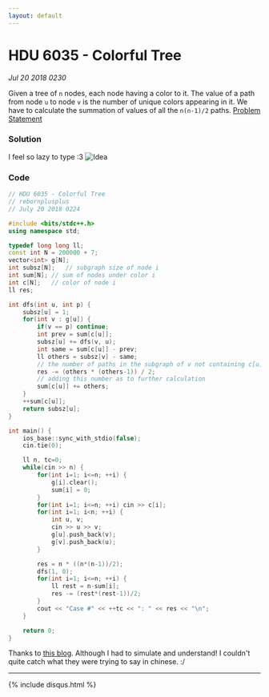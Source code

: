 ```yaml
---
layout: default
---
```


# HDU 6035 - Colorful Tree
_Jul 20 2018 0230_

Given a tree of `n` nodes, each node having a color to it. The value of a path from node `u` to node `v` is the number of unique colors appearing in it. We have to calculate the summation of values of all the `n(n-1)/2` paths. [Problem Statement](http://acm.hdu.edu.cn/showproblem.php?pid=6035)

### Solution
I feel so lazy to type :3
![Idea](/hdu-6035-01.jpg)

### Code
```cpp
// HDU 6035 - Colorful Tree
// rebornplusplus
// July 20 2018 0224

#include <bits/stdc++.h>
using namespace std;

typedef long long ll;
const int N = 200000 + 7;
vector<int> g[N];
int subsz[N];	// subgraph size of node i
int sum[N];	// sum of nodes under color i
int c[N];	// color of node i
ll res;

int dfs(int u, int p) {
	subsz[u] = 1;
	for(int v : g[u]) {
		if(v == p) continue;
		int prev = sum[c[u]];
		subsz[u] += dfs(v, u);
		int same = sum[c[u]] - prev;
		ll others = subsz[v] - same;
		// the number of paths in the subgraph of v not containing c[u]
		res -= (others * (others-1)) / 2;
		// adding this number as to further calculation
		sum[c[u]] += others;
	}
	++sum[c[u]];
	return subsz[u];
}

int main() {
	ios_base::sync_with_stdio(false);
	cin.tie(0);

	ll n, tc=0;
	while(cin >> n) {
		for(int i=1; i<=n; ++i) {
			g[i].clear();
			sum[i] = 0;
		}
		for(int i=1; i<=n; ++i) cin >> c[i];
		for(int i=1; i<n; ++i) {
			int u, v;
			cin >> u >> v;
			g[u].push_back(v);
			g[v].push_back(u);
		}

		res = n * ((n*(n-1))/2);
		dfs(1, 0);
		for(int i=1; i<=n; ++i) {
			ll rest = n-sum[i];
			res -= (rest*(rest-1))/2;
		}
		cout << "Case #" << ++tc << ": " << res << "\n";
	}

	return 0;
}
```

Thanks to [this blog](http://www.cnblogs.com/chen9510/p/7258453.html). Although I had to simulate and understand! I couldn't quite catch what they were trying to say in chinese. :/

***

{% include disqus.html %}
